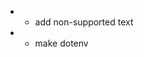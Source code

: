 <!-- - listen audio and turn it to text -->
<!-- - - play with continous -->

- - add non-supported text

- - make dotenv

<!-- - send text to openai api and get response -->
<!-- - - api added getanswer component -->

<!-- - write response to screen -->

<!-- - play response out loud -->
